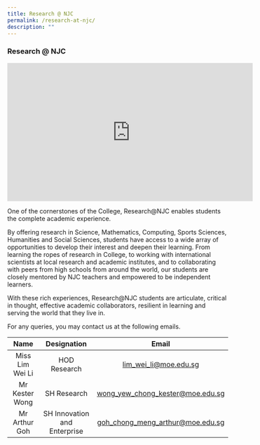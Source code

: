 ```yaml
---
title: Research @ NJC
permalink: /research-at-njc/
description: ""
---
```

### Research @ NJC

<iframe width="560" height="315" src="https://www.youtube.com/embed/8glNth9UEtg" title="YouTube video player" frameborder="0" allow="accelerometer; autoplay; clipboard-write; encrypted-media; gyroscope; picture-in-picture" allowfullscreen></iframe>

One of the cornerstones of the College, Research@NJC enables students the complete academic experience.

By offering research in Science, Mathematics, Computing, Sports Sciences, Humanities and Social Sciences, students have access to a wide array of opportunities to develop their interest and deepen their learning. From learning the ropes of research in College, to working with international scientists at local research and academic institutes, and to collaborating with peers from high schools from around the world, our students are closely mentored by NJC teachers and empowered to be independent learners.

With these rich experiences, Research@NJC students are articulate, critical in thought, effective academic collaborators, resilient in learning and serving the world that they live in.

For any queries, you may contact us at the following emails.

| Name | Designation | Email |
|:---:|:---:|:---:|
| Miss Lim Wei Li | HOD Research | lim_wei_li@moe.edu.sg |
| Mr Kester Wong | SH Research | wong_yew_chong_kester@moe.edu.sg |
| Mr Arthur Goh | SH Innovation and Enterprise | goh_chong_meng_arthur@moe.edu.sg |